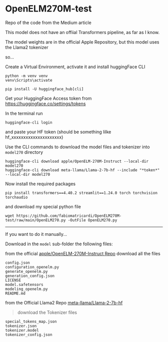# OpenELM270M-test
Repo of the code from the Medium article

This model does not have an offiial Transformers pipeline, as far as  I know.

The model weights are in the official Apple Repository, but this model uses the Llama2 tokenizer

so...

Create a Virtual Environment, activate it and install huggingFace CLI 
```
python -m venv venv
venv\Scripts\activate

pip install -U huggingface_hub[cli]
```


Get your HuggingFace Access token from  https://huggingface.co/settings/tokens

In the terminal run
```
huggingface-cli login
```

and paste your HF token (should be something lilke hf_xxxxxxxxxxxxxxxxxxxxx)

Use the CLI commands to download the model files and tokenizer into `model270` directory

```
huggingface-cli download apple/OpenELM-270M-Instruct --local-dir model270
huggingface-cli download meta-llama/Llama-2-7b-hf --include "*token*" --local-dir model270
```


Now install the required packages

```
pip install transformers==4.40.2 streamlit==1.24.0 torch torchvision torchaudio
```

and download my special python file

```
wget https://github.com/fabiomatricardi/OpenELM270M-test/raw/main/OpenELM270.py -OutFile OpenELM270.py
```

---

If you want to do it manually...

Download in the `model` sub-folder the following files:

from the official [apple/OpenELM-270M-Instruct Repo](https://huggingface.co/apple/OpenELM-270M-Instruct/tree/main) download all the files
```
config.json
configuration_openelm.py
generate_openelm.py
generation_config.json
LICENSE
model.safetensors
modeling_openelm.py
README.md
```

from the Official Llama2 Repo [meta-llama/Llama-2-7b-hf](https://huggingface.co/meta-llama/Llama-2-7b-hf/tree/main)
> download the Tokenizer files
```
special_tokens_map.json
tokenizer.json
tokenizer.model
tokenizer_config.json  
```
